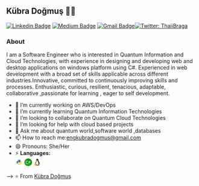## Kübra Doğmuş 👨‍💻

[![Linkedin Badge](https://img.shields.io/badge/-Kubra_Dogmus-blue?style=flat-square&logo=Linkedin&logoColor=white&link=https://www.linkedin.com/in/kubradogmus/)](https://www.linkedin.com/in/kubradogmus/) [![Medium Badge](https://img.shields.io/badge/-@KubraDogmus-03a57a?style=flat-square&labelColor=000000&logo=Medium&link=https://medium.com/@Kubradogmus/)](https://medium.com/@engkubradogmus)
[![Gmail Badge](https://img.shields.io/badge/-engkubradogmus@gmail.com-c14438?style=flat-square&logo=Gmail&logoColor=white&link=mailto:engkubradogmus@gmail.com)](mailto:engkubradogmus@gmail.com)[![Twitter: ThaiiBraga](https://img.shields.io/badge/-@kubradogmus72-1ca0f1?style=flat-square&labelColor=1ca0f1&logo=twitter&logoColor=white&link=https://twitter.com/kubradogmus72)](https://twitter.com/_Kubra_Dogmus_)

### About
I am a Software Engineer who is interested  in Quantum Information  and Cloud Technologies, with experience in
designing and developing web and desktop applications on windows platform using C#. Experienced in web
development with a broad set of skills applicable across different industries.Innovative, committed to continuously improving skills and processes. Enthusiastic, curious,
resilient, tenacious, adaptable, collaborative ,passionate for learning , eager to self development.

- 🔭 I’m currently working on AWS/DevOps
- 🌱 I’m currently learning Quantum Information Technologies
- 👯 I’m looking to collaborate on Quantum Cloud Technologies
- 🤔 I’m looking for help with cloud based projects
- 💬 Ask me about quantum world,software world ,databases
- 📫 How to reach me:engkubradogmus@gmail.com
- 😄 Pronouns: She/Her
- ⚡ **Languages:**  
<code><img height="20" src="https://raw.githubusercontent.com/github/explore/80688e429a7d4ef2fca1e82350fe8e3517d3494d/topics/python/python.png"></code>
<code><img height="20" src="https://raw.githubusercontent.com/github/explore/80688e429a7d4ef2fca1e82350fe8e3517d3494d/topics/csharp/csharp.png"></code>
<code><img height="20" src="https://raw.githubusercontent.com/github/explore/80688e429a7d4ef2fca1e82350fe8e3517d3494d/topics/linux/linux.png"></code>

-->
⭐️ From [Kübra Doğmuş](https://github.com/kubradogmus)
